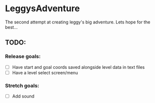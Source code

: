 # LeggysAdventure
The second attempt at creating leggy's big adventure. Lets hope for the best...

## TODO:
### Release goals:
- [ ] Have start and goal coords saved alongside level data in text files
- [ ] Have a level select screen/menu
### Stretch goals:
- [ ] Add sound